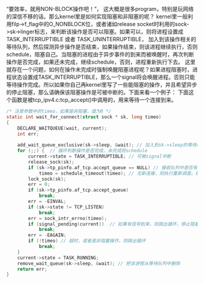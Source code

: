 
“要效率，就用NON-BLOCK操作吧！”， 这大概是很多program，特别是玩网络的深信不移的话。那么kernel里是如何实现阻塞和非阻塞的呢？
kernel里一般利用filp->f_flag中的O_NONBLOCK位，或者诸如release socket时利用的sock->sk->linger标志，来判断该操作是否可以阻塞。如果可以，则将进程设置成TASK_INTERRUPTIBLE 或者 TASK_UNINTERRUPTIBLE， 加入到该操作相关的等待队列，然后探测异步操作是否结束，如果操作结束，则该进程继续执行，否则schedule，阻塞自己。当阻塞的进程由于异步事件的到来而被唤醒时，再次判断操作是否完成，如果还未完成，继续schedule，否则，进程重新执行下去。
这里就存在一个问题，如何在操作未完成时强制唤醒阻塞进程呢？如果进程阻塞时，进程状态设置成TASK_INTERRUPTIBLE，那么一个signal将会唤醒进程。否则只能等待操作完成。所以如果你自己再kernel里写了一些能阻塞的操作，并且希望异步的停止阻塞，那么请确保该阻塞操作是可被中断的。下面来看一个例子：
下面这个函数是被tcp_ipv4.c:tcp_accept()中调用的，用来等待一个连接到来。

``` C
/* 注意参数中的timeo，如果是非阻塞，值为0 */
static int wait_for_connect(struct sock * sk, long timeo)
{
    DECLARE_WAITQUEUE(wait, current);
    int err;
 
    add_wait_queue_exclusive(sk->sleep, &wait); // 加入到sk->sleep的等待队列上，准备阻塞。
    for (;;) {  // 循环判断操作是否完成，未完成则schedule
        current->state = TASK_INTERRUPTIBLE; // 可被signal中断
        release_sock(sk);
        if (sk->tp_pinfo.af_tcp.accept_queue == NULL) // 接收队列中是否有新连接？
            timeo = schedule_timeout(timeo); // 无新连接，则执行重新调度。如果timeo==0 schedule_timeout的行为类似schedule，但是进程确被重新放入running task队列中，等待运行，所以会被快速的执行。
        lock_sock(sk);
        err = 0;
        if (sk->tp_pinfo.af_tcp.accept_queue)
            break;
        err = -EINVAL;
        if (sk->state != TCP_LISTEN)
            break;
        err = sock_intr_errno(timeo);
        if (signal_pending(current))  // 如果有信号到来，则跳出循环，停止阻塞
            break;
        err = -EAGAIN;
        if (!timeo) // 超时，或者是非阻塞操作，则跳出循环
            break;
    }
    current->state = TASK_RUNNING;
    remove_wait_queue(sk->sleep, &wait); // 把该进程从等待队列中删除
    return err;
}
```
